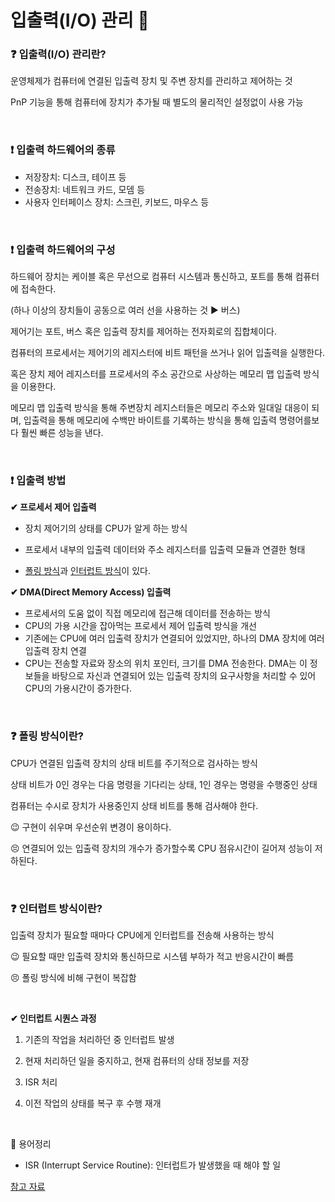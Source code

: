 # 입출력(I/O) 관리 🐷

### ❓ 입출력(I/O) 관리란?

운영체제가 컴퓨터에 연결된 입출력 장치 및 주변 장치를 관리하고 제어하는 것

PnP 기능을 통해 컴퓨터에 장치가 추가될 때 별도의 물리적인 설정없이 사용 가능

<br/>

### ❗ 입출력 하드웨어의 종류

* 저장장치: 디스크, 테이프 등
* 전송장치: 네트워크 카드, 모뎀 등
* 사용자 인터페이스 장치: 스크린, 키보드, 마우스 등

<br/>

### ❗ 입출력 하드웨어의 구성

하드웨어 장치는 케이블 혹은 무선으로 컴퓨터 시스템과 통신하고, 포트를 통해 컴퓨터에 접속한다.

(하나 이상의 장치들이 공동으로 여러 선을 사용하는 것 ▶ 버스)

제어기는 포트, 버스 혹은 입출력 장치를 제어하는 전자회로의 집합체이다.

컴퓨터의 프로세서는 제어기의 레지스터에 비트 패턴을 쓰거나 읽어 입출력을 실행한다.

혹은 장치 제어 레지스터를 프로세서의 주소 공간으로 사상하는 메모리 맵 입출력 방식을 이용한다.

메모리 맵 입출력 방식을 통해 주변장치 레지스터들은 메모리 주소와 일대일 대응이 되며, 입출력을 통해 메모리에 수백만 바이트를 기록하는 방식을 통해 입출력 명령어를보다 훨씬 빠른 성능을 낸다.

<br/>

### ❗ 입출력 방법

**✔ 프로세서 제어 입출력**

* 장치 제어기의 상태를 CPU가 알게 하는 방식

* 프로세서 내부의 입출력 데이터와 주소 레지스터를 입출력 모듈과 연결한 형태
* <u>폴링 방식</u>과 <u>인터럽트 방식</u>이 있다.

**✔ DMA(Direct Memory Access) 입출력**

* 프로세서의 도움 없이 직접 메모리에 접근해 데이터를 전송하는 방식
* CPU의 가용 시간을 잡아먹는 프로세서 제어 입출력 방식을 개선
* 기존에는 CPU에 여러 입출력 장치가 연결되어 있었지만, 하나의 DMA 장치에 여러 입출력 장치 연결
* CPU는 전송할 자료와 장소의 위치 포인터, 크기를 DMA 전송한다. DMA는 이 정보들을 바탕으로 자신과 연결되어 있는 입출력 장치의 요구사항을 처리할 수 있어 CPU의 가용시간이 증가한다.

<br/>

### ❓ 폴링 방식이란?

CPU가 연결된 입출력 장치의 상태 비트를 주기적으로 검사하는 방식

상태 비트가 0인 경우는 다음 명령을 기다리는 상태, 1인 경우는 명령을 수행중인 상태

컴퓨터는 수시로 장치가 사용중인지 상태 비트를 통해 검사해야 한다.

😉 구현이 쉬우며 우선순위 변경이 용이하다.

😣 연결되어 있는 입출력 장치의 개수가 증가할수록 CPU 점유시간이 길어져 성능이 저하된다.

<br/>

### ❓ 인터럽트 방식이란?

입출력 장치가 필요할 때마다 CPU에게 인터럽트를 전송해 사용하는 방식

😉 필요할 때만 입출력 장치와 통신하므로 시스템 부하가 적고 반응시간이 빠름

😣 폴링 방식에 비해 구현이 복잡함

<br/>

**✔ 인터럽트 시퀀스 과정**

1. 기존의 작업을 처리하던 중 인터럽트 발생

2. 현재 처리하던 일을 중지하고, 현재 컴퓨터의 상태 정보를 저장

3. ISR 처리

4. 이전 작업의 상태를 복구 후 수행 재개

   <br/>

🚩 용어정리

* ISR (Interrupt Service Routine): 인터럽트가 발생했을 때 해야 할 일

[참고 자료](https://complicated0idea.tistory.com/14)